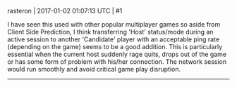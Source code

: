 rasteron | 2017-01-02 01:07:13 UTC | #1

I have seen this used with other popular multiplayer games so aside from Client Side Prediction, I think transferring 'Host' status/mode during an active session to another 'Candidate' player with an acceptable ping rate (depending on the game) seems to be a good addition. This is particularly essential when the current host suddenly rage quits, drops out of the game or has some form of problem with his/her connection. The network session would run smoothly and avoid critical game play disruption.

-------------------------

